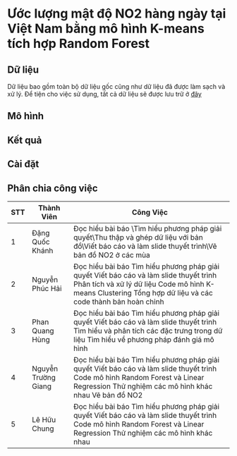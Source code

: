 # Ước lượng mật độ NO2 hàng ngày tại Việt Nam bằng mô hình K-means tích hợp Random Forest

## Dữ liệu
Dữ liệu bao gồm toàn bộ dữ liệu gốc cũng như dữ liệu đã được làm sạch và xử lý. Để tiện cho việc sử dụng, tất cả dữ liệu sẽ được lưu trữ ở [đây](https://drive.google.com/drive/folders/1uoh64dOepEHd9GR2ZywnCo-8zqMSg5Qn)
## Mô hình

## Kết quả 

## Cài đặt

## Phân chia công việc

| STT | Thành Viên          | Công Việc                                                                                                                                                                                                |
|-----|---------------------|----------------------------------------------------------------------------------------------------------------------------------------------------------------------------------------------------------|
| 1   | Đặng Quốc Khánh     | Đọc hiểu bài báo  \\Tìm hiểu phương pháp giải quyết\\Thu thập và ghép dữ liệu với bản đồ\\Viết báo cáo và làm slide thuyết trình\\Vẽ bản đồ NO2 ở các mùa                                                  |
| 2   | Nguyễn Phúc Hải     | Đọc hiểu bài báo  Tìm hiểu phương pháp giải quyết  Viết báo cáo và làm slide thuyết trình  Phân tích và xử lý dữ liệu Code mô hình K-means Clustering  Tổng hợp dữ liệu và các code thành bản hoàn chỉnh |
| 3   | Phan Quang Hùng     | Đọc hiểu bài báo  Tìm hiểu phương pháp giải quyết  Viết báo cáo và làm slide thuyết trình  Tìm hiểu và phân tích các đặc trưng trong dữ liệu  Tìm hiểu về phương pháp đánh giá mô hình                   |
| 4   | Nguyễn Trường Giang | Đọc hiểu bài báo  Tìm hiểu phương pháp giải quyết  Viết báo cáo và làm slide thuyết trình  Code mô hình Random Forest và Linear Regression  Thử nghiệm các mô hình khác nhau Vẽ bản đồ NO2               |
| 5   | Lê Hữu Chung        | Đọc hiểu bài báo  Tìm hiểu phương pháp giải quyết  Viết báo cáo và làm slide thuyết trình  Code mô hình Random Forest và Linear Regression  Thử nghiệm các mô hình khác nhau                             |